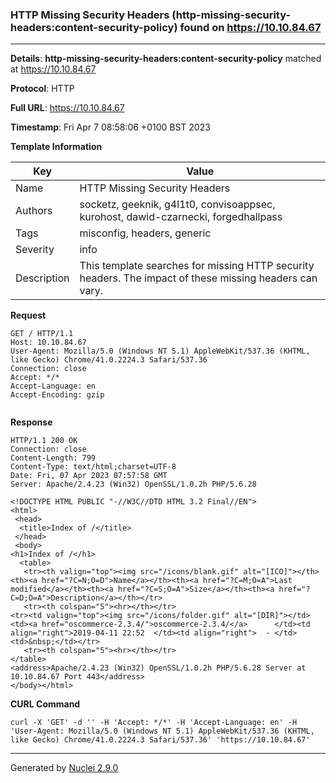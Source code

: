### HTTP Missing Security Headers (http-missing-security-headers:content-security-policy) found on https://10.10.84.67
---
**Details**: **http-missing-security-headers:content-security-policy**  matched at https://10.10.84.67

**Protocol**: HTTP

**Full URL**: https://10.10.84.67

**Timestamp**: Fri Apr 7 08:58:06 +0100 BST 2023

**Template Information**

| Key | Value |
|---|---|
| Name | HTTP Missing Security Headers |
| Authors | socketz, geeknik, g4l1t0, convisoappsec, kurohost, dawid-czarnecki, forgedhallpass |
| Tags | misconfig, headers, generic |
| Severity | info |
| Description | This template searches for missing HTTP security headers. The impact of these missing headers can vary.<br> |

**Request**
```http
GET / HTTP/1.1
Host: 10.10.84.67
User-Agent: Mozilla/5.0 (Windows NT 5.1) AppleWebKit/537.36 (KHTML, like Gecko) Chrome/41.0.2224.3 Safari/537.36
Connection: close
Accept: */*
Accept-Language: en
Accept-Encoding: gzip


```

**Response**
```http
HTTP/1.1 200 OK
Connection: close
Content-Length: 799
Content-Type: text/html;charset=UTF-8
Date: Fri, 07 Apr 2023 07:57:58 GMT
Server: Apache/2.4.23 (Win32) OpenSSL/1.0.2h PHP/5.6.28

<!DOCTYPE HTML PUBLIC "-//W3C//DTD HTML 3.2 Final//EN">
<html>
 <head>
  <title>Index of /</title>
 </head>
 <body>
<h1>Index of /</h1>
  <table>
   <tr><th valign="top"><img src="/icons/blank.gif" alt="[ICO]"></th><th><a href="?C=N;O=D">Name</a></th><th><a href="?C=M;O=A">Last modified</a></th><th><a href="?C=S;O=A">Size</a></th><th><a href="?C=D;O=A">Description</a></th></tr>
   <tr><th colspan="5"><hr></th></tr>
<tr><td valign="top"><img src="/icons/folder.gif" alt="[DIR]"></td><td><a href="oscommerce-2.3.4/">oscommerce-2.3.4/</a>      </td><td align="right">2019-04-11 22:52  </td><td align="right">  - </td><td>&nbsp;</td></tr>
   <tr><th colspan="5"><hr></th></tr>
</table>
<address>Apache/2.4.23 (Win32) OpenSSL/1.0.2h PHP/5.6.28 Server at 10.10.84.67 Port 443</address>
</body></html>

```


**CURL Command**
```
curl -X 'GET' -d '' -H 'Accept: */*' -H 'Accept-Language: en' -H 'User-Agent: Mozilla/5.0 (Windows NT 5.1) AppleWebKit/537.36 (KHTML, like Gecko) Chrome/41.0.2224.3 Safari/537.36' 'https://10.10.84.67'
```
---
Generated by [Nuclei 2.9.0](https://github.com/projectdiscovery/nuclei)